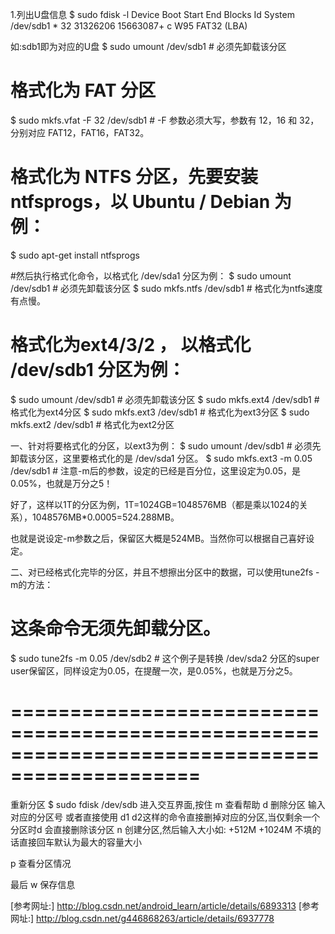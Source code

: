 1.列出U盘信息
$ sudo fdisk -l
  Device Boot      Start         End      Blocks   Id  System
/dev/sdb1   *          32    31326206    15663087+   c  W95 FAT32 (LBA)

如:sdb1即为对应的U盘
$ sudo umount /dev/sdb1    # 必须先卸载该分区

# 格式化为 FAT 分区
$ sudo mkfs.vfat -F 32 /dev/sdb1       # -F 参数必须大写，参数有 12，16 和 32，分别对应 FAT12，FAT16，FAT32。

# 格式化为 NTFS 分区，先要安装ntfsprogs，以 Ubuntu / Debian 为例：
$ sudo apt-get install ntfsprogs

#然后执行格式化命令，以格式化 /dev/sda1 分区为例：
$ sudo umount /dev/sdb1       # 必须先卸载该分区
$ sudo mkfs.ntfs /dev/sdb1        # 格式化为ntfs速度有点慢。

# 格式化为ext4/3/2 ， 以格式化 /dev/sdb1 分区为例：
$ sudo umount /dev/sdb1       # 必须先卸载该分区
$ sudo mkfs.ext4 /dev/sdb1    # 格式化为ext4分区
$ sudo mkfs.ext3 /dev/sdb1    # 格式化为ext3分区
$ sudo mkfs.ext2 /dev/sdb1    # 格式化为ext2分区


一、针对将要格式化的分区，以ext3为例：
$ sudo umount /dev/sdb1     # 必须先卸载该分区，这里要格式化的是 /dev/sda1 分区。
$ sudo mkfs.ext3 -m 0.05 /dev/sdb1     # 注意-m后的参数，设定的已经是百分位，这里设定为0.05，是0.05%，也就是万分之5！

好了，这样以1T的分区为例，1T=1024GB=1048576MB（都是乘以1024的关系），1048576MB*0.0005=524.288MB。

也就是说设定-m参数之后，保留区大概是524MB。当然你可以根据自己喜好设定。

二、对已经格式化完毕的分区，并且不想擦出分区中的数据，可以使用tune2fs -m的方法：
# 这条命令无须先卸载分区。
$ sudo tune2fs -m 0.05 /dev/sdb2       # 这个例子是转换 /dev/sda2 分区的super user保留区，同样设定为0.05，在提醒一次，是0.05%，也就是万分之5。


==============================================================================================
==============================================================================================

重新分区
$ sudo fdisk /dev/sdb
进入交互界面,按住 m 查看帮助
 d 删除分区 输入对应的分区号 或者直接使用 d1 d2这样的命令直接删掉对应的分区,当仅剩余一个分区时d 会直接删除该分区
 n 创建分区,然后输入大小如: +512M  +1024M 不填的话直接回车默认为最大的容量大小

 p 查看分区情况

最后 w 保存信息

[参考网址:] http://blog.csdn.net/android_learn/article/details/6893313
[参考网址:] http://blog.csdn.net/g446868263/article/details/6937778


